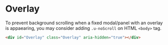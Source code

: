# Overlay

To prevent background scrolling when a fixed modal/panel with an overlay is appaearing, you may consider adding `.u-noScroll` on HTML `<body>` tag.

```html
<div id="Overlay" class="Overlay" aria-hidden="true"></div>
```

